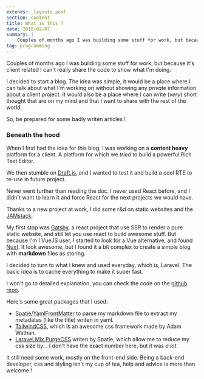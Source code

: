 ```yaml
---
extends: _layouts.post
section: content
title: What is this ?
date: 2018-02-07
summary: |
    Couples of months ago I was building some stuff for work, but because it's client related I can't really share the code to show what I'm doing.
tag: programming
---
```


Couples of months ago I was building some stuff for work, but because it's client related I can't really share the code to show what I'm doing.

I decided to start a blog. The idea was simple, it would be a place where I can talk about what I'm working on without showing any _private_ information about a client project. It would also be a place where I can write (_very_) short thought that are on my mind and that I want to share with the rest of the world.

So, be prepared for some badly writen articles !

### Beneath the hood

When I first had the idea for this blog, I was working on a __content heavy__ platform for a client. A platform for which we _tried_ to build a powerful Rich Text Editor.

We then stumble on [Draft.js](https://draftjs.org/), and I wanted to test it and build a cool RTE to re-use in future project.

Never went further than reading the doc. I never used React before, and I didn't want to learn it and force React for the next projects we would have.

Thanks to a new project at work, I did some r&d on static websites and the [JAMstack](https://jamstack.org/).

My first stop was [Gatsby](https://www.gatsbyjs.org/), a react project that use SSR to render a pure static website, and still let you use react to build awesome stuff.
But because I'm I VueJS user, I started to look for a Vue alternative, and found [Nuxt](https://nuxtjs.org/). It look awesome, but I found it a bit complex to create a simple blog with __markdown__ files as storing.

I decided to turn to what I knew and used everyday, which is, Laravel. The basic idea is to cache everything to make it super fast.

I won't go to detailed explanation, you can check the code on the [github repo](https://github.com/Elhebert/dieterstinglhamber.me).

Here's some great packages that I used:

- [Spatie/YamlFrontMatter](https://github.com/spatie/yaml-front-matter) to parse my markdown file to extract my metadatas (like the title) writen in yaml.
- [TailwindCSS](https://tailwindcss.com/), which is an awesome css framework made by Adam Wathan.
- [Laravel Mix PurgeCSS](https://github.com/spatie/laravel-mix-purgecss) writen by Spatie, which allow me to reduce my css size by... I don't have the exact number here, but it was _a lot_.

It still need some work, mostly on the front-end side. Being a back-end developer, css and styling isn't my cup of tea, help and advice is more than welcome !
